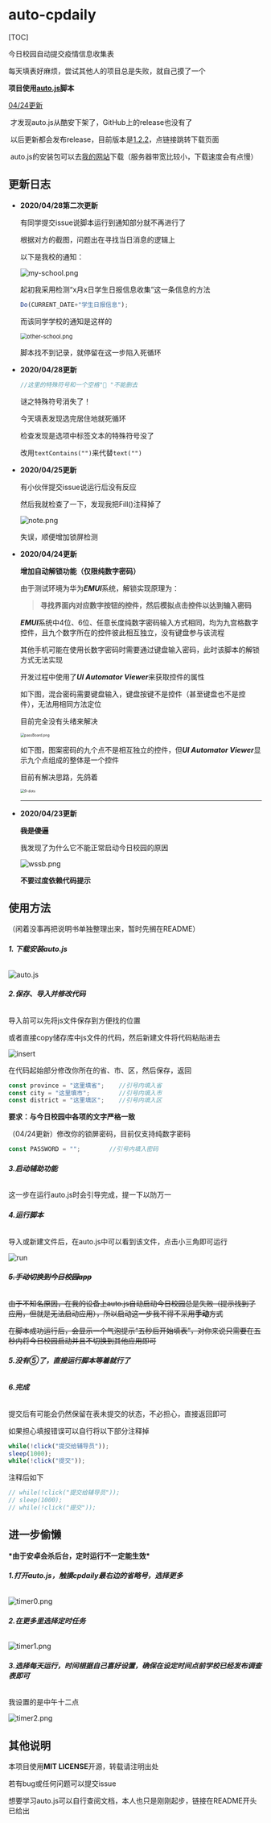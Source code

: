 # auto-cpdaily

[TOC]

今日校园自动提交疫情信息收集表

每天填表好麻烦，尝试其他人的项目总是失败，就自己摸了一个

**项目使用[auto.js](https://hyb1996.github.io/AutoJs-Docs/#/)脚本**

<u>04/24更新</u>

​	才发现auto.js从酷安下架了，GitHub上的release也没有了

​	以后更新都会发布release，目前版本是[1.2.2](https://github.com/EnkanSakura/auto-cpdaily/releases/tag/1.2.2)，点链接跳转下载页面

​	auto.js的安装包可以去[我的网站](http://enkansakura.top/)下载（服务器带宽比较小，下载速度会有点慢）

## 更新日志

* **2020/04/28第二次更新**

  有同学提交issue说脚本运行到通知部分就不再进行了
  
  根据对方的截图，问题出在寻找当日消息的逻辑上
  
  以下是我校的通知：
  
  <img src="https://i.loli.net/2020/04/28/mF2Jdxhyro4XUsn.png" alt="my-school.png"  />
  
  起初我采用检测“x月x日学生日报信息收集”这一条信息的方法
  
  ```javascript
  Do(CURRENT_DATE+"学生日报信息");
  ```
  
  而该同学学校的通知是这样的
  
  <img src="https://i.loli.net/2020/04/28/ZItmsibJYHzA4gR.png" alt="other-school.png" style="zoom: 80%;" />
  
  脚本找不到记录，就停留在这一步陷入死循环
  
  
  
* **2020/04/28更新**

  ```javascript
  //这里的特殊符号和一个空格" "不能删去
  ```

  谜之特殊符号消失了！

  今天填表发现选完居住地就死循环

  检查发现是选项中标签文本的特殊符号没了

  改用```textContains("")```来代替```text("")```

* **2020/04/25更新**

  有小伙伴提交issue说运行后没有反应

  然后我就检查了一下，发现我把Fill()注释掉了

  ![note.png](https://i.loli.net/2020/04/25/as2FP9WUR6vzYCN.png)

  失误，顺便增加锁屏检测

* **2020/04/24更新**

  **增加自动解锁功能（仅限纯数字密码）**

  由于测试环境为华为***EMUI***系统，解锁实现原理为：

  > **寻找界面内对应数字按钮的控件，然后模拟点击控件以达到输入密码**

  ***EMUI***系统中4位、6位、任意长度纯数字密码输入方式相同，均为九宫格数字控件，且九个数字所在的控件彼此相互独立，没有键盘参与该流程

  其他手机可能在使用长数字密码时需要通过键盘输入密码，此时该脚本的解锁方式无法实现

  开发过程中使用了***UI Automator Viewer***来获取控件的属性

  如下图，混合密码需要键盘输入，键盘按键不是控件（甚至键盘也不是控件），无法用相同方法定位

  目前完全没有头绪来解决

  <img src="https://i.loli.net/2020/04/24/G6exaYsESy5lf4I.png" alt="passBoard.png" style="zoom:50%;" />

  如下图，图案密码的九个点不是相互独立的控件，但***UI Automator Viewer***显示九个点组成的整体是一个控件

  目前有解决思路，先鸽着

  <img src="https://i.loli.net/2020/04/24/UhDQzgy1wqCxX2Y.png" alt="9-dots" style="zoom: 50%;" />

  ------------

* **2020/04/23更新**

  ~~**我是傻逼**~~

  我发现了为什么它不能正常启动今日校园的原因

  ![wssb.png](https://i.loli.net/2020/04/23/839lx2EJsyOzRog.png)	

  **不要过度依赖代码提示**



## 使用方法

（闲着没事再把说明书单独整理出来，暂时先搁在README）

###### **1. 下载安装auto.js**

![auto.js](https://i.loli.net/2020/04/23/nswepIrlRuWm9N1.png)

###### **2.保存、导入并修改代码**

导入前可以先将js文件保存到方便找的位置

或者直接copy储存库中js文件的代码，然后新建文件将代码粘贴进去

![insert](https://i.loli.net/2020/04/23/hE8yFCQogzAMe1p.png)

在代码起始部分修改你所在的省、市、区，然后保存，返回

```javascript
const province = "这里填省";    //引号内填入省
const city = "这里填市";        //引号内填入市
const district = "这里填区";    //引号内填入区
```

**要求：与今日校园中各项的文字严格一致**

（04/24更新）修改你的锁屏密码，目前仅支持纯数字密码

```javascript
const PASSWORD = "";        //引号内填入密码
```

###### **3.启动辅助功能**

这一步在运行auto.js时会引导完成，提一下以防万一

###### **4.运行脚本**

导入或新建文件后，在auto.js中可以看到该文件，点击小三角即可运行

![run](https://i.loli.net/2020/04/23/XzCTwBrPxDuaqMZ.png)

###### ~~**5.手动切换到今日校园app**~~

~~由于不知名原因，在我的设备上auto.js自动启动今日校园总是失败（提示找到了应用，但就是无法启动应用），所以启动这一步我不得不采用**手动**方式~~

~~在脚本成功运行后，会显示一个气泡提示“五秒后开始填表”，对你来说只需要在五秒内将今日校园启动并且不切换到其他应用即可~~

###### **5.没有⑤了，直接运行脚本等着就行了**

###### **6.完成**

提交后有可能会仍然保留在表未提交的状态，不必担心，直接返回即可

如果担心填报错误可以自行将以下部分注释掉

```javascript
while(!click("提交给辅导员"));
sleep(1000);
while(!click("提交"));
```

注释后如下

```javascript
// while(!click("提交给辅导员"));
// sleep(1000);
// while(!click("提交"));
```



## 进一步偷懒

**\*由于安卓会杀后台，定时运行不一定能生效\***

###### **1.打开auto.js，触摸cpdaily最右边的省略号，选择更多**

![timer0.png](https://i.loli.net/2020/04/23/5NvShuGcoz1D8f2.png)

###### **2.在更多里选择定时任务**

![timer1.png](https://i.loli.net/2020/04/23/e5dyFmSuBzba3kL.png)

###### **3.选择每天运行，时间根据自己喜好设置，确保在设定时间点前学校已经发布调查表即可**

我设置的是中午十二点

![timer2.png](https://i.loli.net/2020/04/23/bHfsh4ZXdIMvoxL.png)

## 其他说明

本项目使用**MIT LICENSE**开源，转载请注明出处

若有bug或任何问题可以提交issue

想要学习auto.js可以自行查阅文档，本人也只是刚刚起步，链接在README开头已给出

